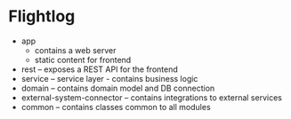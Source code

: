 # Flightlog

- app 
    - contains a web server  
    - static content for frontend
- rest 
    – exposes a REST API for the frontend
- service 
    – service layer - contains business logic
- domain
     – contains domain model and DB connection
- external-system-connector
     – contains integrations to external services
- common
     – contains classes common to all modules
